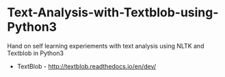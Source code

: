 # Text-Analysis-with-Textblob-using-Python3
Hand on self learning experiements with text analysis using NLTK and Textblob in Python3
- TextBlob - http://textblob.readthedocs.io/en/dev/
